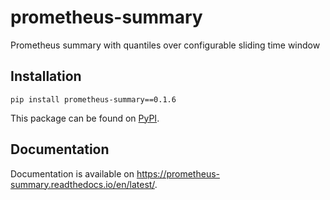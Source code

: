 # prometheus-summary
Prometheus summary with quantiles over configurable sliding time window

## Installation
```
pip install prometheus-summary==0.1.6
```
This package can be found on [PyPI](https://pypi.org/project/prometheus-summary/).

## Documentation
Documentation is available on https://prometheus-summary.readthedocs.io/en/latest/.

